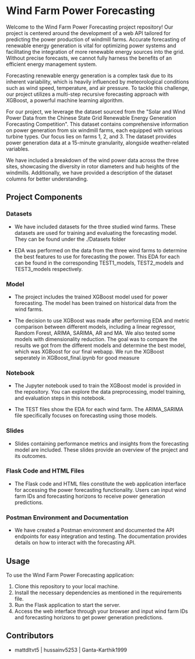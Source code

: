 # Wind Farm Power Forecasting

Welcome to the Wind Farm Power Forecasting project repository! Our project is centered around the development of a web API tailored for predicting the power production of windmill farms. Accurate forecasting of renewable energy generation is vital for optimizing power systems and facilitating the integration of more renewable energy sources into the grid. Without precise forecasts, we cannot fully harness the benefits of an efficient energy management system.

Forecasting renewable energy generation is a complex task due to its inherent variability, which is heavily influenced by meteorological conditions such as wind speed, temperature, and air pressure. To tackle this challenge, our project utilizes a multi-step recursive forecasting approach with XGBoost, a powerful machine learning algorithm.


For our project, we leverage the dataset sourced from the "Solar and Wind Power Data from the Chinese State Grid Renewable Energy Generation Forecasting Competition". This dataset contains comprehensive information on power generation from six windmill farms, each equipped with various turbine types. Our focus lies on farms 1, 2, and 3. The dataset provides power generation data at a 15-minute granularity, alongside weather-related variables. 

We have included a breakdown of the wind power data across the three sites, showcasing the diversity in rotor diameters and hub heights of the windmills. Additionally, we have provided a description of the dataset columns for better understanding.

## Project Components

### Datasets
- We have included datasets for the three studied wind farms. These datasets are used for training and evaluating the forecasting model. They can be found under the ./Datasets folder

- EDA was performed on the data from the three wind farms to determine the best features to use for forecasting the power. This EDA for each can be found in the corresponding TEST1_models, TEST2_models and TEST3_models respectively. 

### Model
- The project includes the trained XGBoost model used for power forecasting. The model has been trained on historical data from the wind farms. 

- The decision to use XGBoost was made after performing EDA and metric comparison between different models, including a linear regressor, Random Forest, ARIMA, SARIMA, AR and MA. We also tested some models with dimensionality reduction. The goal was to compare the results we got from the different models and determine the best model, which was XGBoost for our final webapp. We run the XGBoost seperately in XGBoost_final.ipynb for good measure

### Notebook
- The Jupyter notebook used to train the XGBoost model is provided in the repository. You can explore the data preprocessing, model training, and evaluation steps in this notebook.

- The TEST files show the EDA for each wind farm. The ARIMA_SARIMA file specifically focuses on forecasting using those models.

### Slides
- Slides containing performance metrics and insights from the forecasting model are included. These slides provide an overview of the project and its outcomes.

### Flask Code and HTML Files
- The Flask code and HTML files constitute the web application interface for accessing the power forecasting functionality. Users can input wind farm IDs and forecasting horizons to receive power generation predictions.

### Postman Environment and Documentation
- We have created a Postman environment and documented the API endpoints for easy integration and testing. The documentation provides details on how to interact with the forecasting API.

## Usage
To use the Wind Farm Power Forecasting application:
1. Clone this repository to your local machine.
2. Install the necessary dependencies as mentioned in the requirements file.
3. Run the Flask application to start the server.
4. Access the web interface through your browser and input wind farm IDs and forecasting horizons to get power generation predictions.

## Contributors
- mattdltvt5 | hussainv5253 | Ganta-Karthik1999
